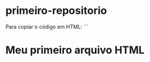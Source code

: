 # primeiro-repositorio

Para copiar o código em HTML:
´´´
<html>
  <h1>Meu primeiro arquivo HTML </h1>
  </html>
